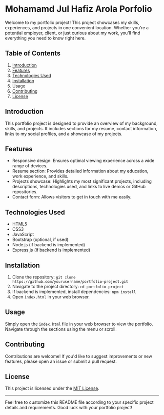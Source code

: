 # Mohamamd Jul Hafiz Arola Porfolio

Welcome to my portfolio project! This project showcases my skills, experiences, and projects in one convenient location. Whether you're a potential employer, client, or just curious about my work, you'll find everything you need to know right here.

## Table of Contents
1. [Introduction](#introduction)
2. [Features](#features)
3. [Technologies Used](#technologies-used)
4. [Installation](#installation)
5. [Usage](#usage)
6. [Contributing](#contributing)
7. [License](#license)

## Introduction
This portfolio project is designed to provide an overview of my background, skills, and projects. It includes sections for my resume, contact information, links to my social profiles, and a showcase of my projects.

## Features
- Responsive design: Ensures optimal viewing experience across a wide range of devices.
- Resume section: Provides detailed information about my education, work experience, and skills.
- Projects showcase: Highlights my most significant projects, including descriptions, technologies used, and links to live demos or GitHub repositories.
- Contact form: Allows visitors to get in touch with me easily.

## Technologies Used
- HTML5
- CSS3
- JavaScript
- Bootstrap (optional, if used)
- Node.js (if backend is implemented)
- Express.js (if backend is implemented)

## Installation
1. Clone the repository: `git clone https://github.com/yourusername/portfolio-project.git`
2. Navigate to the project directory: `cd portfolio-project`
3. If backend is implemented, install dependencies: `npm install`
4. Open `index.html` in your web browser.

## Usage
Simply open the `index.html` file in your web browser to view the portfolio. Navigate through the sections using the menu or scroll.

## Contributing
Contributions are welcome! If you'd like to suggest improvements or new features, please open an issue or submit a pull request.

## License
This project is licensed under the [MIT License](LICENSE).

---

Feel free to customize this README file according to your specific project details and requirements. Good luck with your portfolio project!
